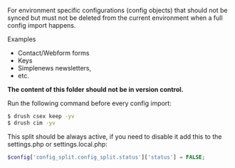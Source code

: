 For environment specific configurations (config objects) that should not
be synced but must not be deleted from the current environment when a
full config import happens.

Examples
* Contact/Webform forms
* Keys
* Simplenews newsletters,
* etc.

**The content of this folder should not be in version control.**

Run the following command before every config import:
```sh
$ drush csex keep -yv
$ drush cim -yv
```

This split should be always active, if you need to disable it add this
to the settings.php or settings.local.php:
 
```php
$config['config_split.config_split.status']['status'] = FALSE;
```
